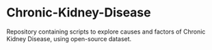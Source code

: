 # Chronic-Kidney-Disease
Repository containing scripts to explore causes and factors of Chronic Kidney Disease, using open-source dataset.
